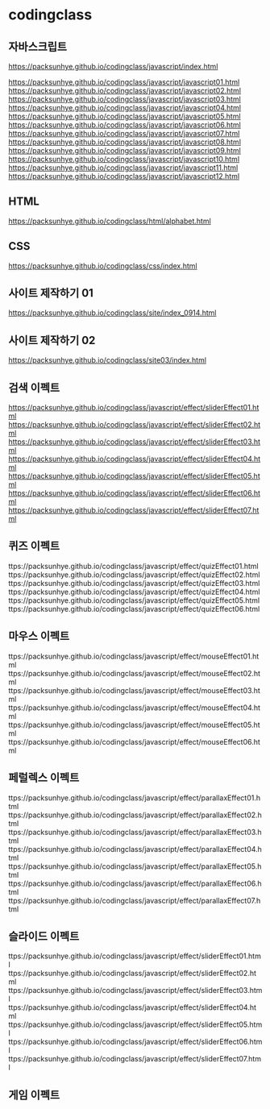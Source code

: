 # codingclass

## 자바스크립트   
https://packsunhye.github.io/codingclass/javascript/index.html      

https://packsunhye.github.io/codingclass/javascript/javascript01.html   
https://packsunhye.github.io/codingclass/javascript/javascript02.html   
https://packsunhye.github.io/codingclass/javascript/javascript03.html   
https://packsunhye.github.io/codingclass/javascript/javascript04.html   
https://packsunhye.github.io/codingclass/javascript/javascript05.html   
https://packsunhye.github.io/codingclass/javascript/javascript06.html   
https://packsunhye.github.io/codingclass/javascript/javascript07.html   
https://packsunhye.github.io/codingclass/javascript/javascript08.html   
https://packsunhye.github.io/codingclass/javascript/javascript09.html   
https://packsunhye.github.io/codingclass/javascript/javascript10.html   
https://packsunhye.github.io/codingclass/javascript/javascript11.html   
https://packsunhye.github.io/codingclass/javascript/javascript12.html   


## HTML
https://packsunhye.github.io/codingclass/html/alphabet.html   

## CSS
https://packsunhye.github.io/codingclass/css/index.html   

## 사이트 제작하기 01   
https://packsunhye.github.io/codingclass/site/index_0914.html   

## 사이트 제작하기 02
https://packsunhye.github.io/codingclass/site03/index.html   

## 검색 이펙트   
https://packsunhye.github.io/codingclass/javascript/effect/sliderEffect01.html   
https://packsunhye.github.io/codingclass/javascript/effect/sliderEffect02.html   
https://packsunhye.github.io/codingclass/javascript/effect/sliderEffect03.html   
https://packsunhye.github.io/codingclass/javascript/effect/sliderEffect04.html   
https://packsunhye.github.io/codingclass/javascript/effect/sliderEffect05.html   
https://packsunhye.github.io/codingclass/javascript/effect/sliderEffect06.html   
https://packsunhye.github.io/codingclass/javascript/effect/sliderEffect07.html   

## 퀴즈 이펙트   
ttps://packsunhye.github.io/codingclass/javascript/effect/quizEffect01.html   
ttps://packsunhye.github.io/codingclass/javascript/effect/quizEffect02.html   
ttps://packsunhye.github.io/codingclass/javascript/effect/quizEffect03.html   
ttps://packsunhye.github.io/codingclass/javascript/effect/quizEffect04.html   
ttps://packsunhye.github.io/codingclass/javascript/effect/quizEffect05.html   
ttps://packsunhye.github.io/codingclass/javascript/effect/quizEffect06.html   

## 마우스 이펙트   
ttps://packsunhye.github.io/codingclass/javascript/effect/mouseEffect01.html   
ttps://packsunhye.github.io/codingclass/javascript/effect/mouseEffect02.html   
ttps://packsunhye.github.io/codingclass/javascript/effect/mouseEffect03.html   
ttps://packsunhye.github.io/codingclass/javascript/effect/mouseEffect04.html   
ttps://packsunhye.github.io/codingclass/javascript/effect/mouseEffect05.html   
ttps://packsunhye.github.io/codingclass/javascript/effect/mouseEffect06.html   

## 페럴렉스 이펙트   
ttps://packsunhye.github.io/codingclass/javascript/effect/parallaxEffect01.html   
ttps://packsunhye.github.io/codingclass/javascript/effect/parallaxEffect02.html   
ttps://packsunhye.github.io/codingclass/javascript/effect/parallaxEffect03.html   
ttps://packsunhye.github.io/codingclass/javascript/effect/parallaxEffect04.html   
ttps://packsunhye.github.io/codingclass/javascript/effect/parallaxEffect05.html   
ttps://packsunhye.github.io/codingclass/javascript/effect/parallaxEffect06.html   
ttps://packsunhye.github.io/codingclass/javascript/effect/parallaxEffect07.html   

## 슬라이드 이펙트   
ttps://packsunhye.github.io/codingclass/javascript/effect/sliderEffect01.html   
ttps://packsunhye.github.io/codingclass/javascript/effect/sliderEffect02.html   
ttps://packsunhye.github.io/codingclass/javascript/effect/sliderEffect03.html   
ttps://packsunhye.github.io/codingclass/javascript/effect/sliderEffect04.html   
ttps://packsunhye.github.io/codingclass/javascript/effect/sliderEffect05.html   
ttps://packsunhye.github.io/codingclass/javascript/effect/sliderEffect06.html   
ttps://packsunhye.github.io/codingclass/javascript/effect/sliderEffect07.html   

## 게임 이펙트

